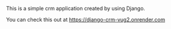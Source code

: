 This is a simple crm application created by using Django.

You can check this out at https://django-crm-vug2.onrender.com
